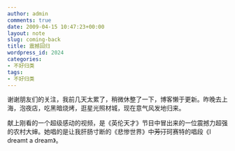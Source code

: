 ```yaml
---
author: admin
comments: true
date: 2009-04-15 10:47:23+00:00
layout: note
slug: coming-back
title: 震撼回归
wordpress_id: 2024
categories:
- 不好归类
tags:
- 不好归类
---
```


谢谢朋友们的关注，我前几天太累了，稍微休整了一下，博客懒于更新。昨晚去上海，泡夜店，吃黑暗烧烤，逛星光照材城，现在意气风发地归来。

献上刚看的一个超级感动的视频，是《英伦天才》节目中冒出来的一位震撼力超强的农村大婶。她唱的是让我肝肠寸断的《悲惨世界》中<del>芳汀</del>珂赛特的唱段《I dreamt a dream》。


